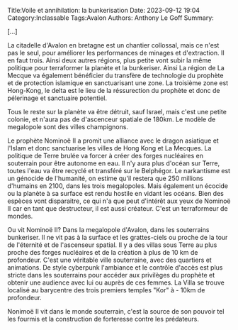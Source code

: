 Title:Voile et annihilation: la bunkerisation
Date: 2023-09-12 19:04
Category:Inclassable
Tags:Avalon
Authors: Anthony Le Goff
Summary:

[...]

La citadelle d'Avalon en bretagne est un chantier collossal, mais ce n'est pas le seul, pour améliorer les performances de minages et d'extraction. Il en faut trois. Ainsi deux autres régions, plus petite vont subir la même politique pour terraformer la planète et la bunkeriser. Ainsi La région de La Mecque va également bénéficier du transfère de technologie du prophète et de protection islamique en sanctuarisant une zone. La troisième zone est Hong-Kong, le delta est le lieu de la réssurection du prophète et donc de pélerinage et sanctuaire potentiel. 

Tous le reste sur la planète va être détruit, sauf Israel, mais c'est une petite colonie, et n'aura pas de d'ascenceur spatiale de 180km. Le modèle de megalopole sont des villes champignons.

Le prophète Nominoë II a promit une alliance avec le dragon asiatique et l'Islam et donc sanctuarise les villes de Hong Kong et La Mecques. La politique de Terre brulée va forcer à créer des forges nucléaires en souterrain pour être autonome en eau. Il n'y aura plus d'océan sur Terre, toutes l'eau va être recyclé et transféré sur le Belphégor. Le narkantisme est un génocide de l'humanité, on estime qu'il restera que 250 millions d'humains en 2100, dans les trois megalopoles. Mais également un écocide ou la planète à sa surface est rendu hostile en vidant les océans. Bien des espèces vont disparaitre, ce qui n'a que peut d'intérêt aux yeux de Nominoë II car en tant que destructeur, il est aussi créateur. C'est un terraformeur de mondes. 

Ou vit Nominoë II? Dans la megalopole d'Avalon, dans les souterrains bunkeriser. Il ne vit pas à la surface et les grattes-ciels ou proche de la tour de l'éternité et de l'ascenseur spatial. Il y a des villas sous Terre au plus proche des forges nucléaires et de la création à plus de 10 km de profondeur. C'est une véritable ville souterraine, avec des quartiers et animations. De style cyberpunk l'ambiance et le contrôle d'accès est plus stricte dans les souterrains pour accéder aux privilèges du prophète et obtenir une audience avec lui ou auprès de ces femmes. La Villa se trouve localisé au barycentre des trois premiers temples "Kor" à - 10km de profondeur.

Nonimoë II vit dans le monde souterrain, c'est la source de son pouvoir tel les fourmis et la construction de forteresse contre les prédateurs.